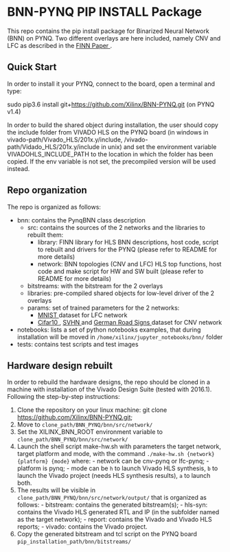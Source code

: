 # BNN-PYNQ PIP INSTALL Package

This repo contains the pip install package for Binarized Neural Network (BNN) on PYNQ. 
Two different overlays are here included, namely CNV and LFC as described in the <a href="https://arxiv.org/abs/1612.07119" target="_blank"> FINN Paper </a>. 

## Quick Start

In order to install it your PYNQ, connect to the board, open a terminal and type:

sudo pip3.6 install git+https://github.com/Xilinx/BNN-PYNQ.git (on PYNQ v1.4)

In order to build the shared object during installation, the user should copy the include folder from VIVADO HLS on the PYNQ board (in windows in vivado-path/Vivado_HLS/201x.y/include, /vivado-path/Vidado_HLS/201x.y/include in unix) and set the environment variable VIVADOHLS_INCLUDE_PATH to the location in which the folder has been copied.
If the env variable is not set, the precompiled version will be used instead. 
 
## Repo organization 

The repo is organized as follows:

-	bnn: contains the PynqBNN class description
	-	src: contains the sources of the 2 networks and the libraries to rebuilt them:
		- library: FINN library for HLS BNN descriptions, host code, script to rebuilt and drivers for the PYNQ (please refer to README for more details)
		- network: BNN topologies (CNV and LFC) HLS top functions, host code and make script for HW and SW built (please refer to README for more details)
	-	bitstreams: with the bitstream for the 2 overlays
	-	libraries: pre-compiled shared objects for low-level driver of the 2 overlays
	-	params: set of trained parameters for the 2 networks:
		- <a href="http://yann.lecun.com/exdb/mnist/" target="_blank"> MNIST </a> dataset for LFC network
		- <a href="https://www.cs.toronto.edu/~kriz/cifar.html" target="_blank"> Cifar10 </a>, <a href="http://ufldl.stanford.edu/housenumbers/" target="_blank"> SVHN </a> and <a href="http://benchmark.ini.rub.de/?section=gtsdb&subsection=dataset" target="_blank"> German Road Signs </a> dataset for CNV network
-	notebooks: lists a set of python notebooks examples, that during installation will be moved in `/home/xilinx/jupyter_notebooks/bnn/` folder
-	tests: contains test scripts and test images

## Hardware design rebuilt

In order to rebuild the hardware designs, the repo should be cloned in a machine with installation of the Vivado Design Suite (tested with 2016.1). 
Following the step-by-step instructions:

1)	Clone the repository on your linux machine: git clone https://github.com/Xilinx/BNN-PYNQ.git;
2)	Move to `clone_path/BNN_PYNQ/bnn/src/network/`
3)	Set the XILINX_BNN_ROOT environment variable to `clone_path/BNN_PYNQ/bnn/src/network/`
4)	Launch the shell script make-hw.sh with parameters the target network, target platform and mode, with the command `./make-hw.sh {network} {platform} {mode}` where:
		- network can be cnv-pynq or lfc-pynq;
		- platform is pynq;
		- mode can be `h` to launch Vivado HLS synthesis, `b` to launch the Vivado project (needs HLS synthesis results), `a` to launch both.
5)	The results will be visible in `clone_path/BNN_PYNQ/bnn/src/network/output/` that is organized as follows:
		- bitstream: contains the generated bitstream(s);
		- hls-syn: contains the Vivado HLS generated RTL and IP (in the subfolder named as the target network);
		- report: contains the Vivado and Vivado HLS reports;
		- vivado: contains the Vivado project.
6)	Copy the generated bitstream and tcl script on the PYNQ board `pip_installation_path/bnn/bitstreams/`





